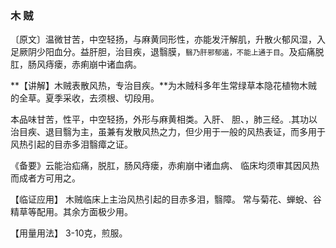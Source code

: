 ### 木 贼

〔原文〕温微甘苦，中空轻扬，与麻黄同形性，亦能发汗解肌，升散火郁风湿，入足厥阴少阳血分。益肝胆，治目疾，退翳膜，<small>翳乃肝邪郁遏，不能上通于目</small>。及疝痛脱肛，肠风痔瘘，赤痢崩中诸血病。

**【讲解】木贼表散风热，专治目疾。**为木贼科多年生常绿草本隐花植物木贼的全草。夏季采收，去须根、切段用。

本品味甘苦，性平，中空轻扬，外形与麻黄相类。入肝、
胆、，肺三经。.其功以治目疾、退目翳为主，虽兼有发散风热之力，但少用于一般的风热表证，而多用于风热引起的目赤多泪翳瘴之证。

《备要》云能治疝痛，脱肛，肠风痔瘘，赤痢崩中诸血病、
临床均须审其因风热而成者方可用之。

【临证应用】  木贼临床上主治风热引起的目赤多泪，翳障。
常与菊花、蝉蛻、谷精草等配用。其余方面极少用。

【用量用法】 3-10克，煎服。
